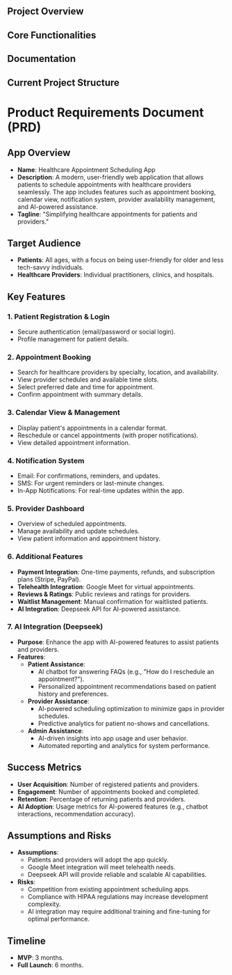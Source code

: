 ## Project Overview

## Core Functionalities

## Documentation

## Current Project Structure
# Product Requirements Document (PRD)

## App Overview
- **Name**: Healthcare Appointment Scheduling App
- **Description**: A modern, user-friendly web application that allows patients to schedule appointments with healthcare providers seamlessly. The app includes features such as appointment booking, calendar view, notification system, provider availability management, and AI-powered assistance.
- **Tagline**: "Simplifying healthcare appointments for patients and providers."

## Target Audience
- **Patients**: All ages, with a focus on being user-friendly for older and less tech-savvy individuals.
- **Healthcare Providers**: Individual practitioners, clinics, and hospitals.

## Key Features
### 1. Patient Registration & Login
- Secure authentication (email/password or social login).
- Profile management for patient details.

### 2. Appointment Booking
- Search for healthcare providers by specialty, location, and availability.
- View provider schedules and available time slots.
- Select preferred date and time for appointment.
- Confirm appointment with summary details.

### 3. Calendar View & Management
- Display patient's appointments in a calendar format.
- Reschedule or cancel appointments (with proper notifications).
- View detailed appointment information.

### 4. Notification System
- Email: For confirmations, reminders, and updates.
- SMS: For urgent reminders or last-minute changes.
- In-App Notifications: For real-time updates within the app.

### 5. Provider Dashboard
- Overview of scheduled appointments.
- Manage availability and update schedules.
- View patient information and appointment history.

### 6. Additional Features
- **Payment Integration**: One-time payments, refunds, and subscription plans (Stripe, PayPal).
- **Telehealth Integration**: Google Meet for virtual appointments.
- **Reviews & Ratings**: Public reviews and ratings for providers.
- **Waitlist Management**: Manual confirmation for waitlisted patients.
- **AI Integration**: Deepseek API for AI-powered assistance.

### 7. AI Integration (Deepseek)
- **Purpose**: Enhance the app with AI-powered features to assist patients and providers.
- **Features**:
  - **Patient Assistance**:
    - AI chatbot for answering FAQs (e.g., "How do I reschedule an appointment?").
    - Personalized appointment recommendations based on patient history and preferences.
  - **Provider Assistance**:
    - AI-powered scheduling optimization to minimize gaps in provider schedules.
    - Predictive analytics for patient no-shows and cancellations.
  - **Admin Assistance**:
    - AI-driven insights into app usage and user behavior.
    - Automated reporting and analytics for system performance.

## Success Metrics
- **User Acquisition**: Number of registered patients and providers.
- **Engagement**: Number of appointments booked and completed.
- **Retention**: Percentage of returning patients and providers.
- **AI Adoption**: Usage metrics for AI-powered features (e.g., chatbot interactions, recommendation accuracy).

## Assumptions and Risks
- **Assumptions**:
  - Patients and providers will adopt the app quickly.
  - Google Meet integration will meet telehealth needs.
  - Deepseek API will provide reliable and scalable AI capabilities.
- **Risks**:
  - Competition from existing appointment scheduling apps.
  - Compliance with HIPAA regulations may increase development complexity.
  - AI integration may require additional training and fine-tuning for optimal performance.

## Timeline
- **MVP**: 3 months.
- **Full Launch**: 6 months.

